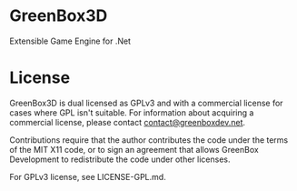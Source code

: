 GreenBox3D
==========
Extensible Game Engine for .Net

License
==========
GreenBox3D is dual licensed as GPLv3 and with a commercial license for cases where GPL isn't suitable.
For information about acquiring a commercial license, please contact contact@greenboxdev.net.

Contributions  require that the author contributes the code under the terms of the MIT X11 code, or
to sign an agreement that allows GreenBox Development to redistribute the code under other licenses.

For GPLv3 license, see LICENSE-GPL.md.
